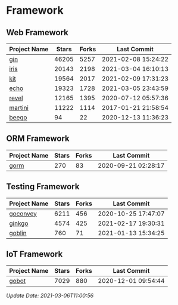 # Framework

## Web Framework
| Project Name | Stars | Forks | Last Commit |
| ------------ | ----- | ----- | ----------- |
| [gin](https://github.com/gin-gonic/gin) | 46205 | 5257 | 2021-02-08 15:24:22 |
| [iris](https://github.com/kataras/iris) | 20143 | 2198 | 2021-03-04 16:10:13 |
| [kit](https://github.com/go-kit/kit) | 19564 | 2017 | 2021-02-09 17:31:23 |
| [echo](https://github.com/labstack/echo) | 19323 | 1728 | 2021-03-05 23:43:59 |
| [revel](https://github.com/revel/revel) | 12165 | 1395 | 2020-07-12 05:57:36 |
| [martini](https://github.com/go-martini/martini) | 11222 | 1114 | 2017-01-21 21:58:54 |
| [beego](https://github.com/astaxie/beego) | 94 | 22 | 2020-12-13 11:36:23 |

## ORM Framework
| Project Name | Stars | Forks | Last Commit |
| ------------ | ----- | ----- | ----------- |
| [gorm](https://github.com/jinzhu/gorm) | 270 | 83 | 2020-09-21 02:28:17 |

## Testing Framework
| Project Name | Stars | Forks | Last Commit |
| ------------ | ----- | ----- | ----------- |
| [goconvey](https://github.com/smartystreets/goconvey) | 6211 | 456 | 2020-10-25 17:47:07 |
| [ginkgo](https://github.com/onsi/ginkgo) | 4574 | 425 | 2021-02-17 19:30:31 |
| [goblin](https://github.com/franela/goblin) | 760 | 71 | 2021-01-13 15:34:25 |

## IoT Framework
| Project Name | Stars | Forks | Last Commit |
| ------------ | ----- | ----- | ----------- |
| [gobot](https://github.com/hybridgroup/gobot) | 7029 | 880 | 2020-12-01 09:54:44 |

*Update Date: 2021-03-06T11:00:56*